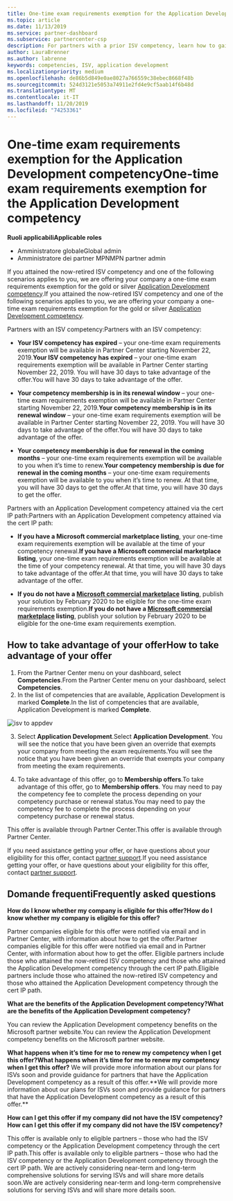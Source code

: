 ```yaml
---
title: One-time exam requirements exemption for the Application Development competency | Partner Center
ms.topic: article
ms.date: 11/13/2019
ms.service: partner-dashboard
ms.subservice: partnercenter-csp
description: For partners with a prior ISV competency, learn how to gain a one-time exam requirements exemption for the Application Development competency
author: LauraBrenner
ms.author: labrenne
keywords: competencies, ISV, application development
ms.localizationpriority: medium
ms.openlocfilehash: de86b5d849e0ae8027a766559c38ebec8668f48b
ms.sourcegitcommit: 524d3121e5053a74911e2fd4e9cf5aab14f6b48d
ms.translationtype: MT
ms.contentlocale: it-IT
ms.lasthandoff: 11/20/2019
ms.locfileid: "74253361"
---
```

# <a name="one-time-exam-requirements-exemption-for-the-application-development-competency"></a><span data-ttu-id="97a5c-104">One-time exam requirements exemption for the Application Development competency</span><span class="sxs-lookup"><span data-stu-id="97a5c-104">One-time exam requirements exemption for the Application Development competency</span></span>

<span data-ttu-id="97a5c-105">**Ruoli applicabili**</span><span class="sxs-lookup"><span data-stu-id="97a5c-105">**Applicable roles**</span></span>

- <span data-ttu-id="97a5c-106">Amministratore globale</span><span class="sxs-lookup"><span data-stu-id="97a5c-106">Global admin</span></span>
- <span data-ttu-id="97a5c-107">Amministratore dei partner MPN</span><span class="sxs-lookup"><span data-stu-id="97a5c-107">MPN partner admin</span></span>

<span data-ttu-id="97a5c-108">If you attained the now-retired ISV competency and one of the following scenarios applies to you, we are offering your company a one-time exam requirements exemption for the gold or silver [Application Development competency](https://partner.microsoft.com/membership/application-development-competency).</span><span class="sxs-lookup"><span data-stu-id="97a5c-108">If you attained the now-retired ISV competency and one of the following scenarios applies to you, we are offering your company a one-time exam requirements exemption for the gold or silver [Application Development competency](https://partner.microsoft.com/membership/application-development-competency).</span></span> 

<span data-ttu-id="97a5c-109">Partners with an ISV competency:</span><span class="sxs-lookup"><span data-stu-id="97a5c-109">Partners with an ISV competency:</span></span>

- <span data-ttu-id="97a5c-110">**Your ISV competency has expired** – your one-time exam requirements exemption will be available in Partner Center starting November 22, 2019.</span><span class="sxs-lookup"><span data-stu-id="97a5c-110">**Your ISV competency has expired** – your one-time exam requirements exemption will be available in Partner Center starting November 22, 2019.</span></span> <span data-ttu-id="97a5c-111">You will have 30 days to take advantage of the offer.</span><span class="sxs-lookup"><span data-stu-id="97a5c-111">You will have 30 days to take advantage of the offer.</span></span> 

- <span data-ttu-id="97a5c-112">**Your competency membership is in its renewal window** – your one-time exam requirements exemption will be available in Partner Center starting November 22, 2019.</span><span class="sxs-lookup"><span data-stu-id="97a5c-112">**Your competency membership is in its renewal window** – your one-time exam requirements exemption will be available in Partner Center starting November 22, 2019.</span></span> <span data-ttu-id="97a5c-113">You will have 30 days to take advantage of the offer.</span><span class="sxs-lookup"><span data-stu-id="97a5c-113">You will have 30 days to take advantage of the offer.</span></span> 

- <span data-ttu-id="97a5c-114">**Your competency membership is due for renewal in the coming months** – your one-time exam requirements exemption will be available to you when it’s time to renew.</span><span class="sxs-lookup"><span data-stu-id="97a5c-114">**Your competency membership is due for renewal in the coming months** – your one-time exam requirements exemption will be available to you when it’s time to renew.</span></span> <span data-ttu-id="97a5c-115">At that time, you will have 30 days to get the offer.</span><span class="sxs-lookup"><span data-stu-id="97a5c-115">At that time, you will have 30 days to get the offer.</span></span>

<span data-ttu-id="97a5c-116">Partners with an Application Development competency attained via the cert IP path:</span><span class="sxs-lookup"><span data-stu-id="97a5c-116">Partners with an Application Development competency attained via the cert IP path:</span></span>

- <span data-ttu-id="97a5c-117">**If you have a Microsoft commercial marketplace listing**, your one-time exam requirements exemption will be available at the time of your competency renewal.</span><span class="sxs-lookup"><span data-stu-id="97a5c-117">**If you have a Microsoft commercial marketplace listing**, your one-time exam requirements exemption will be available at the time of your competency renewal.</span></span> <span data-ttu-id="97a5c-118">At that time, you will have 30 days to take advantage of the offer.</span><span class="sxs-lookup"><span data-stu-id="97a5c-118">At that time, you will have 30 days to take advantage of the offer.</span></span>

- <span data-ttu-id="97a5c-119">**If you do not have a [Microsoft commercial marketplace](https://azure.microsoft.com/overview/commercial-marketplace/) listing**, publish your solution by February 2020 to be eligible for the one-time exam requirements exemption.</span><span class="sxs-lookup"><span data-stu-id="97a5c-119">**If you do not have a [Microsoft commercial marketplace](https://azure.microsoft.com/overview/commercial-marketplace/) listing**, publish your solution by February 2020 to be eligible for the one-time exam requirements exemption.</span></span>

## <a name="how-to-take-advantage-of-your-offer"></a><span data-ttu-id="97a5c-120">How to take advantage of your offer</span><span class="sxs-lookup"><span data-stu-id="97a5c-120">How to take advantage of your offer</span></span>

1. <span data-ttu-id="97a5c-121">From the Partner Center menu on your dashboard, select **Competencies**.</span><span class="sxs-lookup"><span data-stu-id="97a5c-121">From the Partner Center menu on your dashboard, select **Competencies**.</span></span>
2. <span data-ttu-id="97a5c-122">In the list of competencies that are available, Application Development is marked **Complete**.</span><span class="sxs-lookup"><span data-stu-id="97a5c-122">In the list of competencies that are available, Application Development is marked **Complete**.</span></span>

![isv to appdev](images/appdev.png)

3. <span data-ttu-id="97a5c-124">Select **Application Development**.</span><span class="sxs-lookup"><span data-stu-id="97a5c-124">Select **Application Development**.</span></span> <span data-ttu-id="97a5c-125">You will see the notice that you have been given an override that exempts your company from meeting the exam requirements.</span><span class="sxs-lookup"><span data-stu-id="97a5c-125">You will see the notice that you have been given an override that exempts your company from meeting the exam requirements.</span></span> 

4. <span data-ttu-id="97a5c-126">To take advantage of this offer, go to **Membership offers**.</span><span class="sxs-lookup"><span data-stu-id="97a5c-126">To take advantage of this offer, go to **Membership offers**.</span></span> <span data-ttu-id="97a5c-127">You may need to pay the competency fee to complete the process depending on your competency purchase or renewal status.</span><span class="sxs-lookup"><span data-stu-id="97a5c-127">You may need to pay the competency fee to complete the process depending on your competency purchase or renewal status.</span></span> 

<span data-ttu-id="97a5c-128">This offer is available through Partner Center.</span><span class="sxs-lookup"><span data-stu-id="97a5c-128">This offer is available through Partner Center.</span></span>

<span data-ttu-id="97a5c-129">If you need assistance getting your offer, or have questions about your eligibility for this offer, contact [partner support](https://partner.microsoft.com/Support).</span><span class="sxs-lookup"><span data-stu-id="97a5c-129">If you need assistance getting your offer, or have questions about your eligibility for this offer, contact [partner support](https://partner.microsoft.com/Support).</span></span> 

## <a name="frequently-asked-questions"></a><span data-ttu-id="97a5c-130">Domande frequenti</span><span class="sxs-lookup"><span data-stu-id="97a5c-130">Frequently asked questions</span></span>

<span data-ttu-id="97a5c-131">**How do I know whether my company is eligible for this offer?**</span><span class="sxs-lookup"><span data-stu-id="97a5c-131">**How do I know whether my company is eligible for this offer?**</span></span>

<span data-ttu-id="97a5c-132">Partner companies eligible for this offer were notified via email and in Partner Center, with information about how to get the offer.</span><span class="sxs-lookup"><span data-stu-id="97a5c-132">Partner companies eligible for this offer were notified via email and in Partner Center, with information about how to get the offer.</span></span> <span data-ttu-id="97a5c-133">Eligible partners include those who attained the now-retired ISV competency and those who attained the Application Development competency through the cert IP path.</span><span class="sxs-lookup"><span data-stu-id="97a5c-133">Eligible partners include those who attained the now-retired ISV competency and those who attained the Application Development competency through the cert IP path.</span></span> 

<span data-ttu-id="97a5c-134">**What are the benefits of the Application Development competency?**</span><span class="sxs-lookup"><span data-stu-id="97a5c-134">**What are the benefits of the Application Development competency?**</span></span>

<span data-ttu-id="97a5c-135">You can review the Application Development competency benefits on the Microsoft partner website.</span><span class="sxs-lookup"><span data-stu-id="97a5c-135">You can review the Application Development competency benefits on the Microsoft partner website.</span></span> 

<span data-ttu-id="97a5c-136">**What happens when it’s time for me to renew my competency when I get this offer?**</span><span class="sxs-lookup"><span data-stu-id="97a5c-136">**What happens when it’s time for me to renew my competency when I get this offer?**</span></span> <span data-ttu-id="97a5c-137">We will provide more information about our plans for ISVs soon and provide guidance for partners that have the Application Development competency as a result of this offer.\*\*</span><span class="sxs-lookup"><span data-stu-id="97a5c-137">We will provide more information about our plans for ISVs soon and provide guidance for partners that have the Application Development competency as a result of this offer.\*\*</span></span>  

<span data-ttu-id="97a5c-138">**How can I get this offer if my company did not have the ISV competency?**</span><span class="sxs-lookup"><span data-stu-id="97a5c-138">**How can I get this offer if my company did not have the ISV competency?**</span></span>

<span data-ttu-id="97a5c-139">This offer is available only to eligible partners – those who had the ISV competency or the Application Development competency through the cert IP path.</span><span class="sxs-lookup"><span data-stu-id="97a5c-139">This offer is available only to eligible partners – those who had the ISV competency or the Application Development competency through the cert IP path.</span></span> <span data-ttu-id="97a5c-140">We are actively considering near-term and long-term comprehensive solutions for serving ISVs and will share more details soon.</span><span class="sxs-lookup"><span data-stu-id="97a5c-140">We are actively considering near-term and long-term comprehensive solutions for serving ISVs and will share more details soon.</span></span> 


